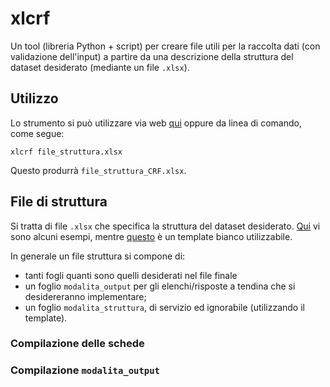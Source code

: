 # xlcrf

Un tool (libreria Python + script) per creare file utili per la
raccolta dati (con validazione dell'input) a partire da una descrizione
della struttura del dataset desiderato (mediante un file `.xlsx`).

## Utilizzo
Lo strumento si può utilizzare via web [qui](https://share.streamlit.io/lbraglia/webxlcrf/main) oppure da linea di comando, come segue:
```
xlcrf file_struttura.xlsx
```
Questo produrrà `file_struttura_CRF.xlsx`.

## File di struttura

Si tratta di file `.xlsx` che specifica la struttura del dataset
desiderato. [Qui](https://github.com/lbraglia/xlcrf/tree/main/examples)
vi sono alcuni esempi, mentre [questo]() è un template bianco
utilizzabile.

In generale un file struttura si compone di:
- tanti fogli quanti sono quelli desiderati nel file finale
- un foglio `modalita_output` per gli elenchi/risposte a tendina che si 
  desidereranno implementare;
- un foglio `modalita_struttura`, di servizio ed ignorabile
  (utilizzando il template).

### Compilazione delle schede


### Compilazione `modalita_output`


